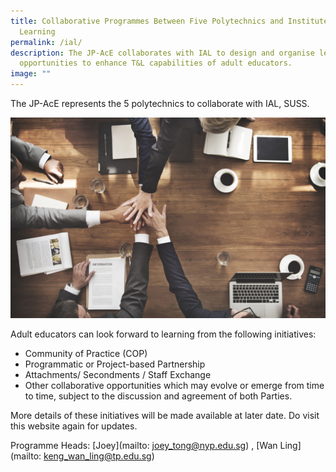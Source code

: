 ```yaml
---
title: Collaborative Programmes Between Five Polytechnics and Institute of Adult
  Learning
permalink: /ial/
description: The JP-AcE collaborates with IAL to design and organise learning
  opportunities to enhance T&L capabilities of adult educators.
image: ""
---
```




The JP-AcE represents the 5 polytechnics to collaborate with IAL, SUSS.

![](/images/54123485_ML.jpg)

Adult educators can look forward to learning from the following initiatives:

* Community of Practice (COP)
* Programmatic or Project-based Partnership
* Attachments/ Secondments / Staff Exchange
* Other collaborative opportunities which may evolve or emerge from time to time, subject to the discussion and agreement of both Parties.

More details of these initiatives will be made available at later date. Do visit this website again for updates.

Programme Heads: [Joey](mailto: joey_tong@nyp.edu.sg) , [Wan Ling](mailto: keng_wan_ling@tp.edu.sg)
